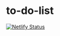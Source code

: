 # to-do-list
[![Netlify Status](https://api.netlify.com/api/v1/badges/cea33100-fa49-4d91-856d-819e19958754/deploy-status)](https://app.netlify.com/sites/baher-todo/deploys)
